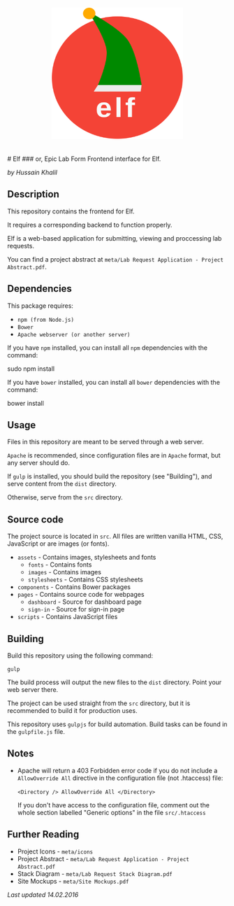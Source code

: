 <p align="center">
<img height="300" width="300" alt="Elf" src="meta/icons/elf-logo.min.svg" style="margin-bottom: 20px">
</p>
# Elf
### or, Epic Lab Form
Frontend interface for Elf.

*by Hussain Khalil*

## Description
This repository contains the frontend for Elf.

It requires a corresponding backend to function properly.

Elf is a web-based application for submitting, viewing and proccessing lab requests.

You can find a project abstract at `meta/Lab Request Application - Project Abstract.pdf`.

## Dependencies
This package requires:

* `npm (from Node.js)`
* `Bower`
* `Apache webserver (or another server)`

If you have `npm` installed, you can install all `npm` dependencies with the command:

sudo npm install

If you have `bower` installed, you can install all `bower` dependencies with the command:

bower install

## Usage
Files in this repository are meant to be served through a web server.

`Apache` is recommended, since configuration files are in `Apache` format, but any server should do.

If `gulp` is installed, you should build the repository (see "Building"), and serve content from the `dist` directory.

Otherwise, serve from the `src` directory.

## Source code
The project source is located in `src`.
All files are written vanilla HTML, CSS, JavaScript or are images (or fonts).

* `assets` - Contains images, stylesheets and fonts
  * `fonts` - Contains fonts
  * `images` - Contains images
  * `stylesheets` - Contains CSS stylesheets
* `components` - Contains Bower packages
* `pages` - Contains source code for webpages
  * `dashboard` - Source for dashboard page
  * `sign-in` - Source for sign-in page
* `scripts` - Contains JavaScript files

## Building
Build this repository using the following command:

    gulp

The build process will output the new files to the `dist` directory. Point your web server there.

The project can be used straight from the `src` directory, but it is recommended to build it for production uses.

This repository uses `gulpjs` for build automation. Build tasks can be found in the `gulpfile.js` file.

## Notes
* Apache will return a 403 Forbidden error code if you do not include a `AllowOverride All` directive in the configuration file (not .htaccess) file:

  `<Directory />
    AllowOverride All
  </Directory>`

  If you don't have access to the configuration file, comment out the whole section labelled "Generic options" in the file `src/.htaccess`

## Further Reading
* Project Icons - `meta/icons`
* Project Abstract - `meta/Lab Request Application - Project Abstract.pdf`
* Stack Diagram - `meta/Lab Request Stack Diagram.pdf`
* Site Mockups - `meta/Site Mockups.pdf`

*Last updated 14.02.2016*
